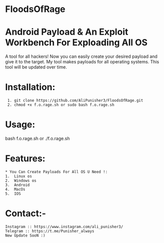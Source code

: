 # FloodsOfRage
Android Payload &amp; An Exploit Workbench For Exploading All OS 
==========================================================================

A tool for all hackers!
Now you can easily create your desired payload and give it to the target. My tool makes payloads for all operating systems. This tool will be updated over time.

# Installation:
     1. git clone https://github.com/AliPunisher3/FloodsOfRage.git
     2. chmod +x f.o.rage.sh or sudo bash f.o.rage.sh

# Usage:
 bash f.o.rage.sh or ./f.o.rage.sh

 # Features:
    * You Can Create Payloads For All OS U Need !:
    1.  Linux os
    2.  Windows os 
    3.  Android 
    4.  MacOs 
    5.  IOS 

  # Contact:- 
    Instagram :: https://www.instagram.com/ali_punisher3/
    Telegram :: https://t.me/Punisher_always
    New Update SooN :)
    
